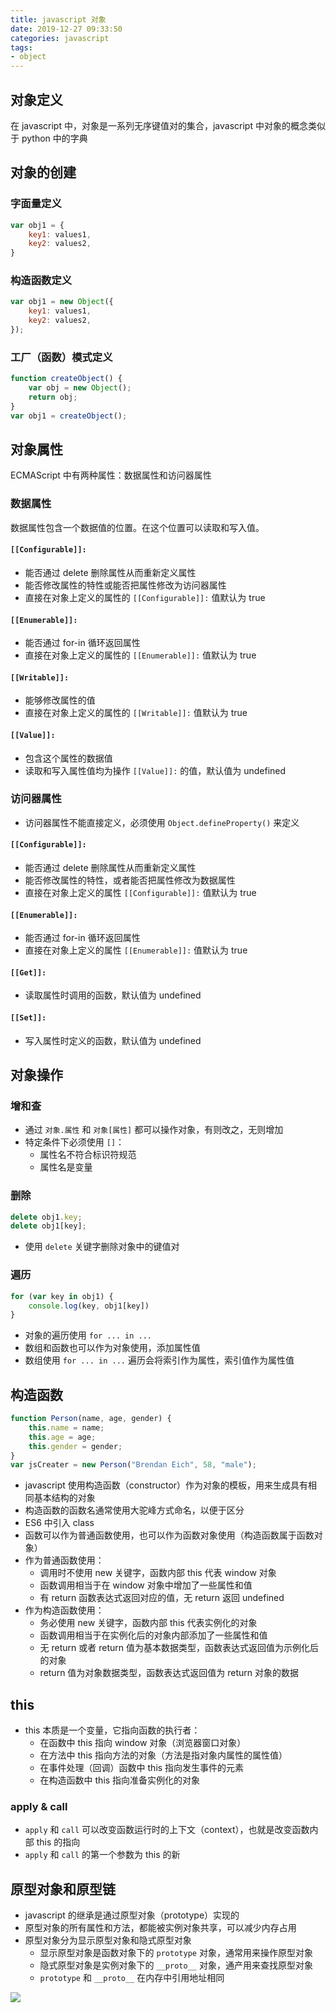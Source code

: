 ```yaml
---
title: javascript 对象
date: 2019-12-27 09:33:50
categories: javascript
tags:
- object
---
```


## 对象定义

在 javascript 中，对象是一系列无序键值对的集合，javascript 中对象的概念类似于 python 中的字典

<!-- more -->

## 对象的创建

### 字面量定义

```js
var obj1 = {
	key1: values1,
	key2: values2,
}
```

### 构造函数定义

```js
var obj1 = new Object({
	key1: values1,
	key2: values2,
});
```

### 工厂（函数）模式定义

```js
function createObject() {
	var obj = new Object();
	return obj;
}
var obj1 = createObject();
```

## 对象属性

ECMAScript 中有两种属性：数据属性和访问器属性

### 数据属性

数据属性包含一个数据值的位置。在这个位置可以读取和写入值。

#### `[[Configurable]]:`

* 能否通过 delete 删除属性从而重新定义属性
* 能否修改属性的特性或能否把属性修改为访问器属性
* 直接在对象上定义的属性的 `[[Configurable]]:` 值默认为 true

#### `[[Enumerable]]:`

* 能否通过 for-in 循环返回属性
* 直接在对象上定义的属性的 `[[Enumerable]]:` 值默认为 true

#### `[[Writable]]:`

* 能够修改属性的值
* 直接在对象上定义的属性的 `[[Writable]]:` 值默认为 true

#### `[[Value]]:`

* 包含这个属性的数据值
* 读取和写入属性值均为操作 `[[Value]]:` 的值，默认值为 undefined

### 访问器属性

* 访问器属性不能直接定义，必须使用 `Object.defineProperty()` 来定义

#### `[[Configurable]]:`

* 能否通过 delete 删除属性从而重新定义属性
* 能否修改属性的特性，或者能否把属性修改为数据属性
* 直接在对象上定义的属性 `[[Configurable]]:` 值默认为 true

#### `[[Enumerable]]:`

* 能否通过 for-in 循环返回属性
* 直接在对象上定义的属性 `[[Enumerable]]:` 值默认为 true

#### `[[Get]]:`

* 读取属性时调用的函数，默认值为 undefined

#### `[[Set]]:`

* 写入属性时定义的函数，默认值为 undefined

## 对象操作

### 增和查

* 通过 `对象.属性` 和 `对象[属性]` 都可以操作对象，有则改之，无则增加
* 特定条件下必须使用 `[]`：
  * 属性名不符合标识符规范
  * 属性名是变量 

### 删除

```js
delete obj1.key;
delete obj1[key];
```

* 使用 `delete` 关键字删除对象中的键值对

### 遍历

```js
for (var key in obj1) {
	console.log(key, obj1[key])
}
```

* 对象的遍历使用 `for ... in ...`
* 数组和函数也可以作为对象使用，添加属性值
* 数组使用 `for ... in ...` 遍历会将索引作为属性，索引值作为属性值

## 构造函数

```js
function Person(name, age, gender) {
	this.name = name;
	this.age = age;
	this.gender = gender;
}
var jsCreater = new Person("Brendan Eich", 58, "male");
```

* javascript 使用构造函数（constructor）作为对象的模板，用来生成具有相同基本结构的对象
* 构造函数的函数名通常使用大驼峰方式命名，以便于区分
* ES6 中引入 class
* 函数可以作为普通函数使用，也可以作为函数对象使用（构造函数属于函数对象）
* 作为普通函数使用：  
  * 调用时不使用 new 关键字，函数内部 this 代表 window 对象
  * 函数调用相当于在 window 对象中增加了一些属性和值
  * 有 return 函数表达式返回对应的值，无 return 返回 undefined
* 作为构造函数使用：
  * 务必使用 new 关键字，函数内部 this 代表实例化的对象
  * 函数调用相当于在实例化后的对象内部添加了一些属性和值
  * 无 return 或者 return 值为基本数据类型，函数表达式返回值为示例化后的对象
  * return 值为对象数据类型，函数表达式返回值为 return 对象的数据

## this

* this 本质是一个变量，它指向函数的执行者：
  * 在函数中 this 指向 window 对象（浏览器窗口对象）
  * 在方法中 this 指向方法的对象（方法是指对象内属性的属性值）
  * 在事件处理（回调）函数中 this 指向发生事件的元素
  * 在构造函数中 this 指向准备实例化的对象

### apply & call

* `apply` 和 `call` 可以改变函数运行时的上下文（context），也就是改变函数内部 this 的指向
* `apply` 和 `call`  的第一个参数为 this 的新

## 原型对象和原型链

* javascript 的继承是通过原型对象（prototype）实现的
* 原型对象的所有属性和方法，都能被实例对象共享，可以减少内存占用
* 原型对象分为显示原型对象和隐式原型对象
  * 显示原型对象是函数对象下的 `prototype` 对象，通常用来操作原型对象
  * 隐式原型对象是实例对象下的 `__proto__` 对象，通产用来查找原型对象
  * `prototype` 和 `__proto__` 在内存中引用地址相同

![](https://cdn.jsdelivr.net/gh/yzbtdiy/images@main/js/js-prototype.svg)